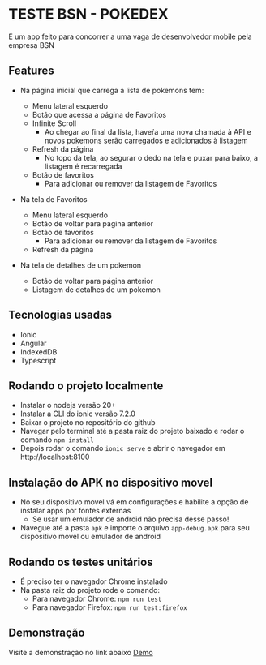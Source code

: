 # TESTE BSN - POKEDEX

É um app feito para concorrer a uma vaga de desenvolvedor mobile pela empresa BSN

## Features

- Na página inicial que carrega a lista de pokemons tem:

  - Menu lateral esquerdo
  - Botão que acessa a página de Favoritos
  - Infinite Scroll
    - Ao chegar ao final da lista, haveŕa uma nova chamada à API e novos pokemons serão carregados e adicionados à listagem
  - Refresh da página
    - No topo da tela, ao segurar o dedo na tela e puxar para baixo, a listagem é recarregada
  - Botão de favoritos
    - Para adicionar ou remover da listagem de Favoritos

- Na tela de Favoritos

  - Menu lateral esquerdo
  - Botão de voltar para página anterior
  - Botão de favoritos
    - Para adicionar ou remover da listagem de Favoritos
  - Refresh da página

- Na tela de detalhes de um pokemon

  - Botão de voltar para página anterior
  - Listagem de detalhes de um pokemon

## Tecnologias usadas

- Ionic
- Angular
- IndexedDB
- Typescript

## Rodando o projeto localmente

- Instalar o nodejs versão 20+
- Instalar a CLI do ionic versão 7.2.0
- Baixar o projeto no repositório do github
- Navegar pelo terminal até a pasta raiz do projeto baixado e rodar o comando
  `npm install`
- Depois rodar o comando `ionic serve` e abrir o navegador em http://localhost:8100

## Instalação do APK no dispositivo movel

- No seu dispositivo movel vá em configurações e habilite a opção de instalar apps por fontes externas
  - Se usar um emulador de android não precisa desse passo!
- Navegue até a pasta `apk` e importe o arquivo `app-debug.apk` para seu dispositivo movel ou emulador de android

## Rodando os testes unitários

- É preciso ter o navegador Chrome instalado
- Na pasta raiz do projeto rode o comando:
  - Para navegador Chrome: `npm run test`
  - Para navegador Firefox: `npm run test:firefox`

## Demonstração

Visite a demonstração no link abaixo
[Demo](https://teste-bsn.web.app)
